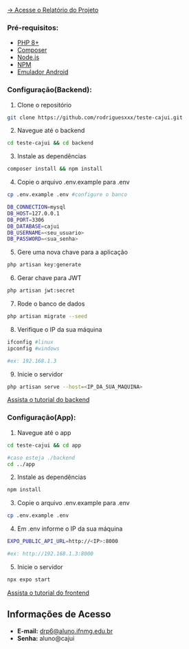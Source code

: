 [→ Acesse o Relatório do Projeto](RELATORIO.md)

### Pré-requisitos:

-   [PHP 8+](https://www.php.net/)
-   [Composer](https://getcomposer.org/)
-   [Node.js](https://nodejs.org/en/)
-   [NPM](https://www.npmjs.com/)
-   [Emulador Android](https://developer-android-com.translate.goog/studio/run/emulator?_x_tr_sl=en&_x_tr_tl=pt&_x_tr_hl=pt&_x_tr_pto=tc)

### Configuração(Backend):

1. Clone o repositório

```bash
git clone https://github.com/rodriguesxxx/teste-cajui.git
```

2. Navegue até o backend

```bash
cd teste-cajui && cd backend
```

3. Instale as dependências

```bash
composer install && npm install
```

4. Copie o arquivo .env.example para .env

```bash
cp .env.example .env #configure o banco
```

```bash
DB_CONNECTION=mysql
DB_HOST=127.0.0.1
DB_PORT=3306
DB_DATABASE=cajui
DB_USERNAME=<seu_usuario>
DB_PASSWORD=<sua_senha>
```

5. Gere uma nova chave para a aplicação

```bash
php artisan key:generate
```

6. Gerar chave para JWT

```bash
php artisan jwt:secret
```

7. Rode o banco de dados

```bash
php artisan migrate --seed
```

8. Verifique o IP da sua máquina

```bash
ifconfig #linux
ipconfig #windows

#ex: 192.168.1.3
```

9. Inicie o servidor

```bash
php artisan serve --host=<IP_DA_SUA_MAQUINA>
```

[Assista o tutorial do backend](tutoriais/backend.mp4)

### Configuração(App):

1. Navegue até o app

```bash
cd teste-cajui && cd app

#caso esteja ./backend
cd ../app
```

2. Instale as dependências

```bash
npm install
```

3. Copie o arquivo .env.example para .env

```bash
cp .env.example .env
```

4. Em .env informe o IP da sua máquina

```bash
EXPO_PUBLIC_API_URL=http://<IP>:8000

#ex: http://192.168.1.3:8000
```

5. Inicie o servidor

```bash
npx expo start
```

[Assista o tutorial do frontend](tutoriais/frontend.mp4)

## Informações de Acesso

-   **E-mail:** drp6@aluno.ifnmg.edu.br
-   **Senha:** aluno@cajui
